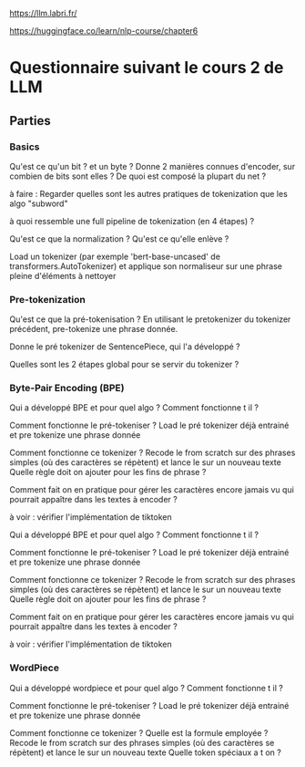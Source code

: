 https://llm.labri.fr/

https://huggingface.co/learn/nlp-course/chapter6

# Questionnaire suivant le cours 2 de LLM 

## Parties

### Basics

Qu'est ce qu'un bit ? et un byte ? 
Donne 2 manières connues d'encoder, sur combien de bits sont elles ? De quoi est composé la plupart du net ?

à faire : Regarder quelles sont les autres pratiques de tokenization que les algo "subword"

à quoi ressemble une full pipeline de tokenization (en 4 étapes) ?

Qu'est ce que la normalization ? Qu'est ce qu'elle enlève ? 

Load un tokenizer (par exemple 'bert-base-uncased' de transformers.AutoTokenizer) et applique son normaliseur sur une phrase pleine d'éléments à nettoyer 

### Pre-tokenization

Qu'est ce que la pré-tokenisation ? En utilisant le pretokenizer du tokenizer précédent, pre-tokenize une phrase donnée. 

Donne le pré tokenizer de SentencePiece, qui l'a développé ? 

Quelles sont les 2 étapes global pour se servir du tokenizer ? 



### Byte-Pair Encoding (BPE)

Qui a développé BPE et pour quel algo ? 
Comment fonctionne t il ? 

Comment fonctionne le pré-tokeniser ? Load le pré tokenizer déjà entrainé et pre tokenize une phrase donnée 

Comment fonctionne ce tokenizer ? Recode le from scratch sur des phrases simples (où des caractères se répètent) et lance le sur un nouveau texte
Quelle règle doit on ajouter pour les fins de phrase ? 

Comment fait on en pratique pour gérer les caractères encore jamais vu qui pourrait appaître dans les textes à encoder ? 

à voir : vérifier l'implémentation de tiktoken

Qui a développé BPE et pour quel algo ? 
Comment fonctionne t il ? 

Comment fonctionne le pré-tokeniser ? Load le pré tokenizer déjà entrainé et pre tokenize une phrase donnée 

Comment fonctionne ce tokenizer ? Recode le from scratch sur des phrases simples (où des caractères se répètent) et lance le sur un nouveau texte
Quelle règle doit on ajouter pour les fins de phrase ? 

Comment fait on en pratique pour gérer les caractères encore jamais vu qui pourrait appaître dans les textes à encoder ? 

à voir : vérifier l'implémentation de tiktoken


### WordPiece


Qui a développé wordpiece et pour quel algo ? 
Comment fonctionne t il ? 

Comment fonctionne le pré-tokeniser ? Load le pré tokenizer déjà entrainé et pre tokenize une phrase donnée 

Comment fonctionne ce tokenizer ? Quelle est la formule employée ? Recode le from scratch sur des phrases simples (où des caractères se répètent) et lance le sur un nouveau texte
Quelle token spéciaux a t on ?
